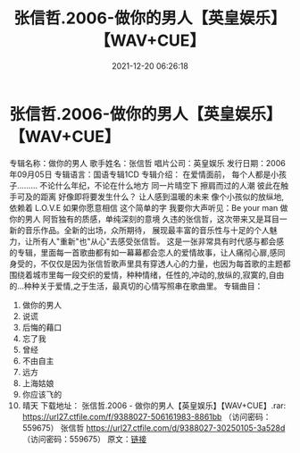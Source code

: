 ﻿---
title: 张信哲.2006-做你的男人【英皇娱乐】【WAV+CUE】
date: 2021-12-20 06:26:18
categories: WAV车载音乐、镜像
tags: 华语中文
---
# 张信哲.2006-做你的男人【英皇娱乐】【WAV+CUE】

专辑名称：做你的男人
歌手姓名：张信哲
唱片公司：英皇娱乐
发行日期：2006年09月05日
专辑语言：国语专辑1CD
专辑介绍：
在爱情面前，
每个人都是小孩子………
不论什么年纪，不论在什么地方
同一片晴空下
擦肩而过的人潮
彼此在触手可及的距离
好像即将要发生什么？
让人感到温暖的未来
像个小孩似的放纵地,依赖着
L.O.V.E
如果你愿意相信 这个简单的字
我要你大声听见：Be your man 做你的男人
阿哲独有的质感，单纯深刻的意境
久违的张信哲，这次带来又是耳目一新的音乐作品。全新的出场，众所期待，
展现最丰富的音乐性与十足的个人魅力，让所有人"重新"也"从心"去感受张信哲。
这是一张非常具有时代感与都会感的专辑，里面每一首歌曲都有如一幕幕都会恋人的爱情故事，让人痛彻心扉,感同身受的，不仅仅是因为张信哲歌声里具有穿透人心的力量，也因为每首歌的主题都围绕着城市里每一段交织的爱情，种种情绪，任性的,冲动的,放纵的,寂寞的,自由的…种种关于爱情,之于生活，最真切的心情写照串在歌曲里。
专辑曲目：
01. 做你的男人
02. 说谎
03. 后悔的藉口
04. 忘了我
05. 曾经
06. 不由自主
07. 远方
08. 上海姑娘
09. 你应该飞的
10. 晴天
下载地址：
张信哲.2006 - 做你的男人【英皇娱乐】【WAV+CUE】.rar: https://url27.ctfile.com/f/9388027-506161983-8861bb
（访问密码：559675）
张信哲
https://url27.ctfile.com/d/9388027-30250105-3a528d
（访问密码：559675）
原文：[链接](https://blog.sina.com.cn/s/blog_1647c7e7601030v9k.html)